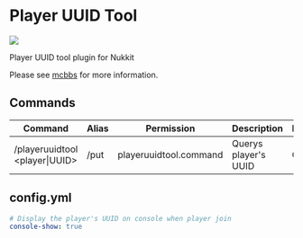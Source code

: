 # Player UUID Tool
[![](https://i.loli.net/2019/05/25/5ce8b59a6292554068.png)](http://www.mcbbs.net/thread-868498-1-1.html "UUID查询")

Player UUID tool plugin for Nukkit

Please see [mcbbs](http://www.mcbbs.net/thread-868498-1-1.html) for more information.
## Commands
| Command | Alias | Permission | Description | Default |
| - | - | - | - | - |
| /playeruuidtool <player\|UUID> | /put | playeruuidtool.command | Querys player's UUID | OP |
## config.yml
```yaml
# Display the player's UUID on console when player join
console-show: true
```
